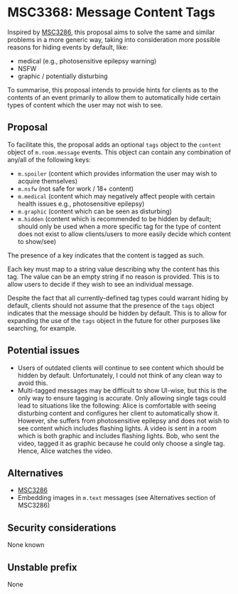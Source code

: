 # MSC3368: Message Content Tags

Inspired by [MSC3286](https://github.com/matrix-org/matrix-doc/pull/3286), this proposal aims to solve the same
and similar problems in a more generic way, taking into consideration more possible reasons for hiding
events by default, like:

- medical (e.g., photosensitive epilepsy warning)
- NSFW
- graphic / potentially disturbing

To summarise, this proposal intends to provide hints for clients as to the contents of an event primarily to allow
them to automatically hide certain types of content which the user may not wish to see.

## Proposal

To facilitate this, the proposal adds an optional `tags` object to the `content` object of `m.room.message` events.
This object can contain any combination of any/all of the following keys:

  - `m.spoiler` (content which provides information the user may wish to acquire themselves)
  - `m.nsfw` (not safe for work / 18+ content)
  - `m.medical` (content which may negatively affect people with certain health issues e.g., photosensitive epilepsy)
  - `m.graphic` (content which can be seen as disturbing)
  - `m.hidden` (content which is recommended to be hidden by default; should only be used when a more specific tag for the type of
 content does not exist to allow clients/users to more easily decide which content to show/see)

The presence of a key indicates that the content is tagged as such.

Each key must map to a string value describing why the content has this tag. The value can be an empty string if
no reason is provided. This is to allow users to decide if they wish to see an individual message.

Despite the fact that all currently-defined tag types could warrant hiding by default, clients should not assume
that the presence of the `tags` object indicates that the message should be hidden by default. This is to allow
for expanding the use of the `tags` object in the future for other purposes like searching, for example.

## Potential issues

- Users of outdated clients will continue to see content which should be hidden by default. Unfortunately, I could not think of
any clean way to avoid this.
- Multi-tagged messages may be difficult to show UI-wise, but this is the only way to ensure tagging is accurate. Only allowing
single tags could lead to situations like the following: Alice is comfortable with seeing disturbing content and configures her
client to automatically show it. However, she suffers from photosensitive epilepsy and does not wish to see content which
includes flashing lights. A video is sent in a room which is both graphic and includes flashing lights. Bob, who sent the video,
tagged it as graphic because he could only choose a single tag. Hence, Alice watches the video.

## Alternatives

- [MSC3286](https://github.com/matrix-org/matrix-doc/pull/3286)
- Embedding images in `m.text` messages (see Alternatives section of MSC3286)

## Security considerations

None known

## Unstable prefix

None
